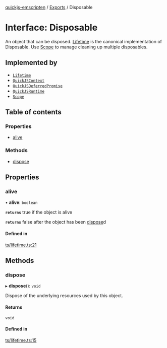 [quickjs-emscripten](../README.md) / [Exports](../modules.md) / Disposable

# Interface: Disposable

An object that can be disposed.
[Lifetime](../classes/Lifetime.md) is the canonical implementation of Disposable.
Use [Scope](../classes/Scope.md) to manage cleaning up multiple disposables.

## Implemented by

- [`Lifetime`](../classes/Lifetime.md)
- [`QuickJSContext`](../classes/QuickJSContext.md)
- [`QuickJSDeferredPromise`](../classes/QuickJSDeferredPromise.md)
- [`QuickJSRuntime`](../classes/QuickJSRuntime.md)
- [`Scope`](../classes/Scope.md)

## Table of contents

### Properties

- [alive](Disposable.md#alive)

### Methods

- [dispose](Disposable.md#dispose)

## Properties

### alive

• **alive**: `boolean`

**`returns`** true if the object is alive

**`returns`** false after the object has been [dispose](Disposable.md#dispose)d

#### Defined in

[ts/lifetime.ts:21](https://github.com/yourWaifu/quickjs-emscripten/blob/main/ts/lifetime.ts#L21)

## Methods

### dispose

▸ **dispose**(): `void`

Dispose of the underlying resources used by this object.

#### Returns

`void`

#### Defined in

[ts/lifetime.ts:15](https://github.com/yourWaifu/quickjs-emscripten/blob/main/ts/lifetime.ts#L15)
